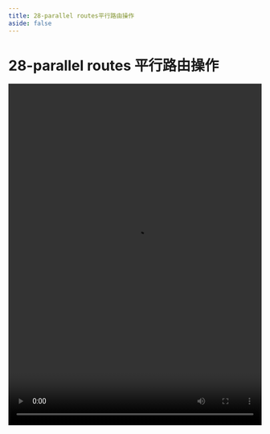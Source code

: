 ```yaml
---
title: 28-parallel routes平行路由操作
aside: false
---
```


# 28-parallel routes 平行路由操作

<video autoplay src="http://qn.chinavanes.com/nextjs14/28-parallel routes平行路由操作.mp4" controls controlsList="nodownload" width="100%" height="680"/>
